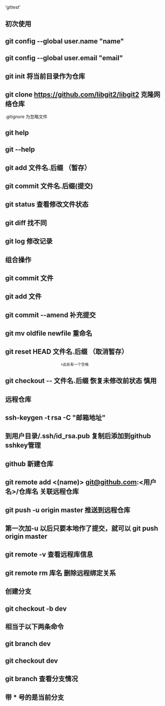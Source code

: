 'gittest' 

## 初次使用
## git config --global user.name "name"
## git config --global user.email "email"


## git init 将当前目录作为仓库
## git clone https://github.com/libgit2/libgit2 克隆网络仓库
.gitignore 为忽略文件

## git help <opt>
## git <opt> --help


## git add 文件名.后缀  （暂存）

##  git commit 文件名.后缀(提交)

## git status 查看修改文件状态

## git diff 找不同

## git log 修改记录


##  组合操作
## git commit 文件
## git add 文件
## git commit --amend 补充提交

## git mv oldfile newfile  重命名

## git reset HEAD 文件名.后缀 （取消暂存）
                             ⬇此处有一个空格
## git checkout -- 文件名.后缀  恢复未修改前状态  慎用

## 远程仓库
## ssh-keygen -t rsa -C "邮箱地址" 
## 到用户目录/.ssh/id_rsa.pub 复制后添加到github sshkey管理
## github 新建仓库
## git remote add <(name)> git@github.com:<用户名>/仓库名             关联远程仓库
## git push -u origin master                              推送到远程仓库 
## 第一次加-u 以后只要本地作了提交，就可以 git push origin master
## git remote -v 查看远程库信息
## git remote rm 库名 删除远程绑定关系


## 创建分支
## git checkout -b dev 
## 相当于以下两条命令
## git branch dev
## git checkout dev 

## git branch   查看分支情况
## 带 * 号的是当前分支
## 